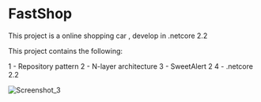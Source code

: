# FastShop
This project is a online shopping car , develop in .netcore 2.2

This project contains the following:

1 - Repository pattern
2 - N-layer architecture
3 - SweetAlert 2
4 - .netcore 2.2

![Screenshot_3](https://user-images.githubusercontent.com/38229144/67163371-72bfaa00-f344-11e9-95a3-d458a3cd06f9.png)

